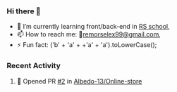 ### Hi there 👋


- 🌱 I’m currently learning front/back-end in [RS school](https://rs.school/js/),
- 📫 How to reach me: 📮remorselex99@gmail.com,  
- ⚡ Fun fact: ('b' + 'a' + +'a' + 'a').toLowerCase();

### Recent Activity

<!--START_SECTION:activity-->
1. 💪 Opened PR [#2](https://github.com/Albedo-13/Online-store/pull/2) in [Albedo-13/Online-store](https://github.com/Albedo-13/Online-store)
<!--END_SECTION:activity-->
